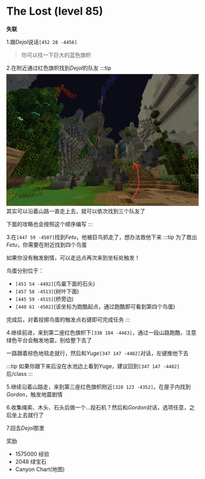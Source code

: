 # The Lost (level 85)
**失联**

1.跟*Dejol*说话`[452 28 -4456]`
>你可以找一下巨大的蓝色旗帜

2.在附近通过红色旗帜找到*Dejol*的队友
:::tip
![](/assets/img/lvl85-1.jpg)
其实可以沿着山路一直走上去，就可以依次找到三个队友了

下面的攻略也会按照这个顺序编写
:::

3.在`[447 59 -4507]`找到*Fetu*，他被巨鸟抓走了，想办法救他下来
:::tip
为了救出*Fetu*，你需要在附近找到四个鸟蛋

如果你没有触发剧情，可以走远点再次来到坐标处触发！

鸟蛋分别位于：
+ `[451 54 -4492]`(鸟巢下面的石头)
+ `[457 58 -4513]`(树叶下面)
+ `[445 59 -4515]`(桥旁边)
+ `[440 61 -4502]`(该坐标为跑酷起点，通过跑酷即可看到第四个鸟蛋)

完成后，对着投掷鸟蛋的触发点右键即可完成任务
:::

4.继续前进，来到第二座红色旗帜下`[338 104 -4463]`，通过一段山路跑酷，注意绿色平台会触发地震，别给整下去了

一路跟着棕色地毯走就行，然后和*Yuge*`[347 147 -4482]`对话，左键推他下去

:::tip
如果你跟下来后没在水池边上看到Yuge，建议回到`[347 147 -4482]`后/class
:::

5.继续沿着山路走，来到第三座红色旗帜附近`[328 123 -4352]`，在屋子内找到*Gordon*，触发地震剧情

6.收集绳索、木头、石头后做一个...投石机？然后和*Gordon*对话，选项任意，之后坐上去就行了

7.回去*Dejol*那里

奖励
+ 1575000 经验
+ 2048 绿宝石
+ Canyon Chart(地图)